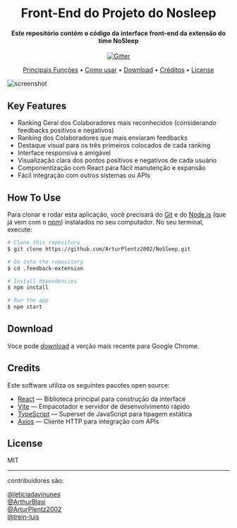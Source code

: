 <h1 align="center">
  <br>
  Front-End do Projeto do Nosleep
  <br>
</h1>

<h4 align="center">Este repositório contém o código da interface front-end da extensão do time NoSleep</h4>

<p align="center">
  <a href="https://badge.fury.io/js/electron-markdownify">
    <img src="https://badge.fury.io/js/electron-markdownify.svg"
         alt="Gitter">
  </a>
</p>

<p align="center">
  <a href="#key-features">Principais Funções</a> •
  <a href="#how-to-use">Como usar</a> •
  <a href="#download">Download</a> •
  <a href="#credits">Créditos</a> •
  <a href="#licença">License</a>
</p>

![screenshot](https://github.com/ArturPlentz2002/NoSleep)

## Key Features

- Ranking Geral dos Colaboradores mais reconhecidos (considerando feedbacks positivos e negativos)
- Ranking dos Colaboradores que mais enviaram feedbacks
- Destaque visual para os três primeiros colocados de cada ranking
- Interface responsiva e amigável
- Visualização clara dos pontos positivos e negativos de cada usuário
- Componentização com React para fácil manutenção e expansão
- Fácil integração com outros sistemas ou APIs

## How To Use

Para clonar e rodar esta aplicação, você precisará do [Git](https://git-scm.com) e do [Node.js](https://nodejs.org/en/download/) (que já vem com o [npm](http://npmjs.com)) instalados no seu computador. No seu terminal, execute:

```bash
# Clone this repository
$ git clone https://github.com/ArturPlentz2002/NoSleep.git

# Go into the repository
$ cd .feedback-extension

# Install dependencies
$ npm install

# Run the app
$ npm start
```

## Download

Voce pode [download](https://github.com/amitmerchant1990/electron-markdownify/releases/tag/v1.2.0) a verção mais recente para Google Chrome.

## Credits

Este software utiliza os seguintes pacotes open source:

- [React](https://react.dev/) — Biblioteca principal para construção da interface
- [Vite](https://vitejs.dev/) — Empacotador e servidor de desenvolvimento rápido
- [TypeScript](https://www.typescriptlang.org/) — Superset de JavaScript para tipagem estática
- [Axios](https://axios-http.com/) — Cliente HTTP para integração com APIs

## License

MIT

---

contribuidores são:

[@leticiadavinunes](https://github.com/leticiadavinunes)  
[@ArthurBlasi](https://github.com/ArthurBlasi)  
[@ArturPlentz2002](https://github.com/ArturPlentz2002)  
[@trein-luis](https://github.com/trein-luis)
